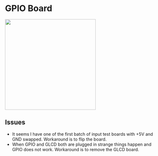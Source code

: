 # GPIO Board
<img src="https://github.com/user-attachments/assets/f12bb953-6f80-40c4-b1a4-72c71bcff481" width="300"></img>
## Issues
- It seems I have one of the first batch of input test boards with +5V and GND swapped. Workaround is to flip the board.
- When GPIO and GLCD both are plugged in strange things happen and GPIO does not work. Workaround is to remove the GLCD board.
